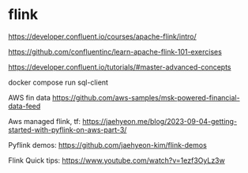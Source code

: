 # flink

https://developer.confluent.io/courses/apache-flink/intro/

https://github.com/confluentinc/learn-apache-flink-101-exercises

https://developer.confluent.io/tutorials/#master-advanced-concepts

docker compose run sql-client





AWS fin data
https://github.com/aws-samples/msk-powered-financial-data-feed

Aws managed flink, tf: https://jaehyeon.me/blog/2023-09-04-getting-started-with-pyflink-on-aws-part-3/


Pyflink demos: https://github.com/jaehyeon-kim/flink-demos


Flink Quick tips: https://www.youtube.com/watch?v=1ezf3OyLz3w
